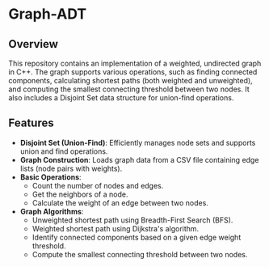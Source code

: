 # Graph-ADT

## Overview
This repository contains an implementation of a weighted, undirected graph in C++. The graph supports various operations, such as finding connected components, calculating shortest paths (both weighted and unweighted), and computing the smallest connecting threshold between two nodes. It also includes a Disjoint Set data structure for union-find operations.

## Features
- **Disjoint Set (Union-Find)**: Efficiently manages node sets and supports union and find operations.
- **Graph Construction**: Loads graph data from a CSV file containing edge lists (node pairs with weights).
- **Basic Operations**:
  - Count the number of nodes and edges.
  - Get the neighbors of a node.
  - Calculate the weight of an edge between two nodes.
- **Graph Algorithms**:
  - Unweighted shortest path using Breadth-First Search (BFS).
  - Weighted shortest path using Dijkstra's algorithm.
  - Identify connected components based on a given edge weight threshold.
  - Compute the smallest connecting threshold between two nodes.
